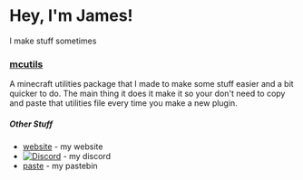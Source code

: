 # Hey, I'm James!
I make stuff sometimes

### [mcutils](https://github.com/Jaimss/Jaims-Utils)
A minecraft utilities package that I made to make some stuff easier and a bit quicker to do.
The main thing it does it make it so your don't need to copy and paste that utilities file every time you make a new plugin.

##### Other Stuff
- [website](https://jaims.dev) - my website
- [![Discord](https://img.shields.io/discord/728826761411952703?label=discord&logo=discord)](https://discord.jaims.dev) - my discord
- [paste](https://paste.jaims.dev) - my pastebin 
